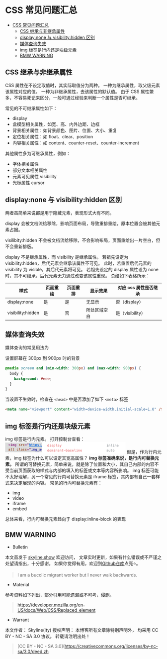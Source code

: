 # CSS 常见问题汇总

<!-- @import "[TOC]" {cmd="toc" depthFrom=1 depthTo=6 orderedList=false} -->

<!-- code_chunk_output -->

- [CSS 常见问题汇总](#css-常见问题汇总)
  - [CSS 继承与非继承属性](#css-继承与非继承属性)
  - [display:none 与 visibility:hidden 区别](#displaynone-与-visibilityhidden-区别)
  - [媒体查询失效](#媒体查询失效)
  - [img 标签是行内还是块级元素](#img-标签是行内还是块级元素)
  - [BMW WARNING](#bmw-warning)

<!-- /code_chunk_output -->

## CSS 继承与非继承属性

CSS 属性在不设定取值时，其实际取值分为两种。
一种为继承属性，取父级元素该属性对应的值。
一种为非继承属性，去该属性的默认值。
由于 CSS 属性繁多，不容易死记来区分，一般可通过经验来判断一个属性是否可继承。

常见的不可继承属性如下：

- display
- 盒模型相关属性，如宽、高、内外边距、边框
- 背景相关属性：如背景颜色、图片、位置、大小、重复
- 定位相关属性：如 float、clear、position
- 内容相关属性：如 content、counter-reset、counter-increment

其他属性多为可继承属性，例如：

- 字体相关属性
- 部分文本相关属性
- 元素可见属性 visibility
- 光标属性 cursor

## display:none 与 visibility:hidden 区别

两者虽简单来说都是用于隐藏元素，表现形式大有不同。

display 会被文档流给移除，影响页面布局，导致重排重绘，原本位置会被其他元素占据。

visilibity:hidden 不会被文档流给移除，不会影响布局，页面重绘出一片空白，但不会重新排版。

display 不是继承属性，而 visibility 是继承属性。
若祖先设定为 visibility:hidden，后代元素会继承该属性不可见。
此时，若重置后代元素的 visibility 为 visible，其后代元素将可见。
若祖先设定的 display 属性设为 none 时，其不可继承，后代元素无力通过改变该属性重现。
总结如下表格所示：

| 样式              | 页面重绘 | 页面重排 | 显示效果     | 对应 css 属性是否继承 |
| ----------------- | -------- | -------- | ------------ | --------------------- |
| display:none      | 是       | 是       | 无显示       | 否（display）         |
| visibility:hidden | 是       | 否       | 所处区域空白 | 是（visibility）      |

## 媒体查询失效

媒体查询的常见用法为

设置屏幕在 300px 到 900px 时的背景

```css
@media screen and (min-width: 300px) and (max-width: 900px) {
  body {
    background: #eee;
  }
}
```

当设置不生效时，检查在 `<head>` 中是否添加了如下 `<meta>` 标签

```html
<meta name="viewport" content="width=device-width,initial-scale=1.0" />
```

## img 标签是行内还是块级元素

img 标签是行内元素。
打开控制台查看：
![CSS常见问题汇总20220421165556](https://raw.githubusercontent.com/skylinety/blog-pics/master/imgs/CSS%E5%B8%B8%E8%A7%81%E9%97%AE%E9%A2%98%E6%B1%87%E6%80%BB20220421165556.png)
但是，作为行内元素，img 标签为什么可以设定其宽高属性？
**img 标签准确来说，是行内可替换元素。**
所谓的可替换元素，简单来说，就是除了位置和大小，其自己内部的内容不受当前页面获取的样式与内部的填入的标签或文本等内容所影响。
img 标签可能不太好理解，另一个常见的行内可替换元素是 iframe 标签，其内部有自己一套样式来决定展现的内容。
常见的行内可替换元素有：

- img
- video
- iframe
- embed

总体来看，行内可替换元素趋向于 display:inline-block 的表现

## BMW WARNING

- Bulletin

本文首发于 [skyline.show](http://www.skyline.show) 欢迎访问，
文章实时更新，如果有什么错误或不严谨之处望请指出，十分感谢。
如果你觉得有用，欢迎到[Github仓库](https://github.com/skylinety/Blog)点亮⭐️。

> I am a bucolic migrant worker but I never walk backwards.

- Material

参考资料如下列出，部分引用可能遗漏或不可考，侵删。

> https://developer.mozilla.org/en-US/docs/Web/CSS/Replaced_element

- Warrant

本文作者： Skyline(lty)
授权声明： 本博客所有文章除特别声明外， 均采用 CC BY - NC - SA 3.0 协议。 转载请注明出处！

> [CC BY - NC - SA 3.0](https://creativecommons.org/licenses/by-nc-sa/3.0/deed.zh
